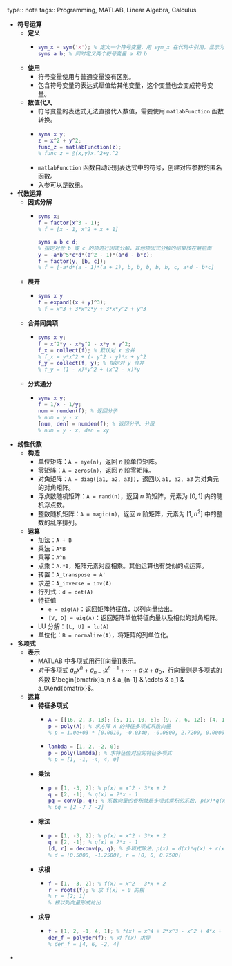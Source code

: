 type:: note
tags:: Programming, MATLAB, Linear Algebra, Calculus

- **符号运算**
	- **定义**
		- ```matlab
		  sym_x = sym('x'); % 定义一个符号变量，用 sym_x 在代码中引用，显示为 x
		  syms a b; % 同时定义两个符号变量 a 和 b
		  ```
	- **使用**
		- 符号变量使用与普通变量没有区别。
		- 包含符号变量的表达式赋值给其他变量，这个变量也会变成符号变量。
	- **数值代入**
		- 符号变量的表达式无法直接代入数值，需要使用 `matlabFunction` 函数转换。
		- ```matlab
		  syms x y;
		  z = x^2 + y^2;
		  func_z = matlabFunction(z);
		  % func_z = @(x,y)x.^2+y.^2
		  ```
		- `matlabFunction` 函数自动识别表达式中的符号，创建对应参数的匿名函数。
		- 入参可以是数组。
- **代数运算**
	- **因式分解**
		- ```matlab
		  syms x;
		  f = factor(x^3 - 1);
		  % f = [x - 1, x^2 + x + 1]
		  ```
		  ```matlab
		  syms a b c d;
		  % 指定对含 b 或 c 的项进行因式分解，其他项因式分解的结果放在最前面
		  y = -a*b^5*c*d*(a^2 - 1)*(a*d - b*c);
		  f = factor(y, [b, c]);
		  % f = [-a*d*(a - 1)*(a + 1), b, b, b, b, b, c, a*d - b*c]
		  ```
	- **展开**
		- ```matlab
		  syms x y
		  f = expand((x + y)^3);
		  % f = x^3 + 3*x^2*y + 3*x*y^2 + y^3
		  ```
	- **合并同类项**
		- ```matlab
		  syms x y;
		  f = x^2*y - x*y^2 - x*y + y^2;
		  f_x = collect(f); % 默认对 x 合并
		  % f_x = y*x^2 + (- y^2 - y)*x + y^2
		  f_y = collect(f, y); % 指定对 y 合并
		  % f_y = (1 - x)*y^2 + (x^2 - x)*y
		  ```
	- **分式通分**
		- ```matlab
		  syms x y;
		  f = 1/x - 1/y;
		  num = numden(f); % 返回分子
		  % num = y - x
		  [num, den] = numden(f); % 返回分子、分母
		  % num = y - x, den = xy
		  ```
- **线性代数**
	- **构造**
		- 单位矩阵：`A = eye(n)`，返回 $n$ 阶单位矩阵。
		- 零矩阵：`A = zeros(n)`，返回 $n$ 阶零矩阵。
		- 对角矩阵：`A = diag([a1, a2, a3])`，返回以 `a1, a2, a3` 为对角元的对角矩阵。
		- 浮点数随机矩阵：`A = rand(n)`，返回 $n$ 阶矩阵，元素为 $[0,1]$ 内的随机浮点数。
		- 整数随机矩阵：`A = magic(n)`，返回 $n$ 阶矩阵，元素为 $[1,n^2]$ 中的整数的乱序排列。
	- **运算**
		- 加法：`A + B`
		- 乘法：`A*B`
		- 乘幂：`A^n`
		- 点乘：`A.*B`，矩阵元素对应相乘。其他运算也有类似的点运算。
		- 转置：`A_transpose = A'`
		- 求逆：`A_inverse = inv(A)`
		- 行列式：`d = det(A)`
		- 特征值
			- `e = eig(A)`：返回矩阵特征值，以列向量给出。
			- `[V, D] = eig(A)`：返回矩阵单位特征向量以及相似的对角矩阵。
		- LU 分解：`[L, U] = lu(A)`
		- 单位化：`B = normalize(A)`，将矩阵的列单位化。
- **多项式**
	- **表示**
		- MATLAB 中多项式用行[[向量]]表示。
		- 对于多项式 $a_nx^n+a_{n-1}x^{n-1}+\cdots+a_1x+a_0$，行向量则是多项式的系数 $\begin{bmatrix}a_n & a_{n-1} & \cdots & a_1 & a_0\end{bmatrix}$。
	- **运算**
		- **特征多项式**
			- ```matlab
			  A = [[16, 2, 3, 13]; [5, 11, 10, 8]; [9, 7, 6, 12]; [4, 14, 15, 1]]
			  p = poly(A); % 求方阵 A 的特征多项式系数向量
			  % p = 1.0e+03 * [0.0010, -0.0340, -0.0800, 2.7200, 0.0000]
			  ```
			- ```matlab
			  lambda = [1, 2, -2, 0];
			  p = poly(lambda); % 求特征值对应的特征多项式
			  % p = [1, -1, -4, 4, 0]
			  ```
		- **乘法**
			- ```matlab
			  p = [1, -3, 2]; % p(x) = x^2 - 3*x + 2
			  q = [2, -1]; % q(x) = 2*x - 1
			  pq = conv(p, q); % 系数向量的卷积就是多项式乘积的系数, p(x)*q(x) = 2*x^3 - 7*x^2 + 7*x - 2
			  % pq = [2 -7 7 -2]
			  ```
		- **除法**
			- ```matlab
			  p = [1, -3, 2]; % p(x) = x^2 - 3*x + 2
			  q = [2, -1]; % q(x) = 2*x - 1
			  [d, r] = deconv(p, q); % 多项式除法，p(x) = d(x)*q(x) + r(x)
			  % d = [0.5000, -1.2500], r = [0, 0, 0.7500]
			  ```
		- **求根**
			- ```matlab
			  f = [1, -3, 2]; % f(x) = x^2 - 3*x + 2
			  r = roots(f); % 求 f(x) = 0 的根
			  % r = [2; 1]
			  % 根以列向量形式给出
			  ```
		- **求导**
			- ```matlab
			  f = [1, 2, -1, 4, 1]; % f(x) = x^4 + 2*x^3 - x^2 + 4*x + 1
			  der_f = polyder(f); % 对 f(x) 求导
			  % der_f = [4, 6, -2, 4]
			  ```
-